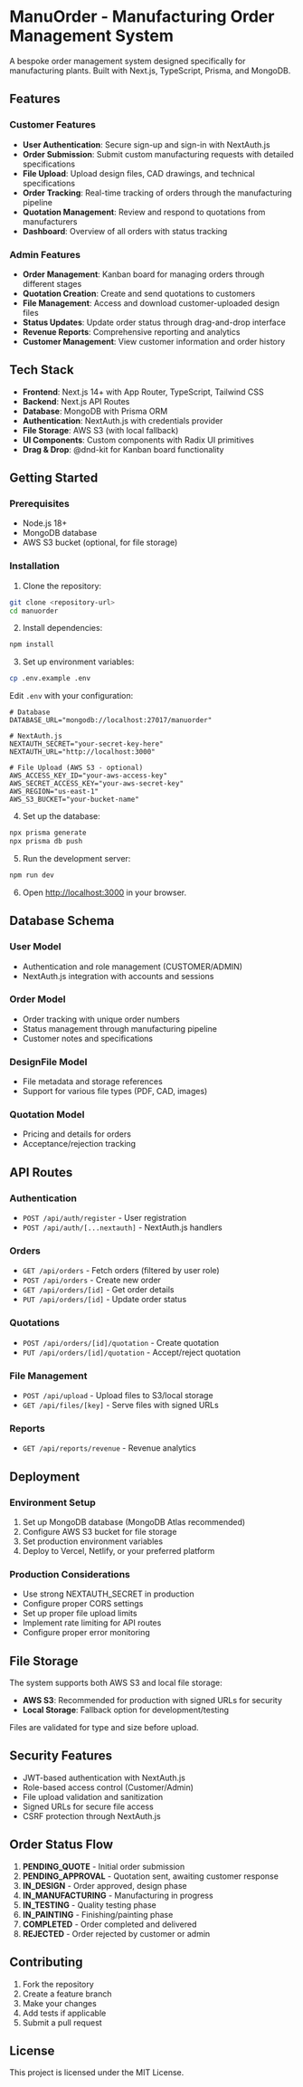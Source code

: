 # ManuOrder - Manufacturing Order Management System

A bespoke order management system designed specifically for manufacturing plants. Built with Next.js, TypeScript, Prisma, and MongoDB.

## Features

### Customer Features
- **User Authentication**: Secure sign-up and sign-in with NextAuth.js
- **Order Submission**: Submit custom manufacturing requests with detailed specifications
- **File Upload**: Upload design files, CAD drawings, and technical specifications
- **Order Tracking**: Real-time tracking of orders through the manufacturing pipeline
- **Quotation Management**: Review and respond to quotations from manufacturers
- **Dashboard**: Overview of all orders with status tracking

### Admin Features
- **Order Management**: Kanban board for managing orders through different stages
- **Quotation Creation**: Create and send quotations to customers
- **File Management**: Access and download customer-uploaded design files
- **Status Updates**: Update order status through drag-and-drop interface
- **Revenue Reports**: Comprehensive reporting and analytics
- **Customer Management**: View customer information and order history

## Tech Stack

- **Frontend**: Next.js 14+ with App Router, TypeScript, Tailwind CSS
- **Backend**: Next.js API Routes
- **Database**: MongoDB with Prisma ORM
- **Authentication**: NextAuth.js with credentials provider
- **File Storage**: AWS S3 (with local fallback)
- **UI Components**: Custom components with Radix UI primitives
- **Drag & Drop**: @dnd-kit for Kanban board functionality

## Getting Started

### Prerequisites

- Node.js 18+ 
- MongoDB database
- AWS S3 bucket (optional, for file storage)

### Installation

1. Clone the repository:
```bash
git clone <repository-url>
cd manuorder
```

2. Install dependencies:
```bash
npm install
```

3. Set up environment variables:
```bash
cp .env.example .env
```

Edit `.env` with your configuration:
```env
# Database
DATABASE_URL="mongodb://localhost:27017/manuorder"

# NextAuth.js
NEXTAUTH_SECRET="your-secret-key-here"
NEXTAUTH_URL="http://localhost:3000"

# File Upload (AWS S3 - optional)
AWS_ACCESS_KEY_ID="your-aws-access-key"
AWS_SECRET_ACCESS_KEY="your-aws-secret-key"
AWS_REGION="us-east-1"
AWS_S3_BUCKET="your-bucket-name"
```

4. Set up the database:
```bash
npx prisma generate
npx prisma db push
```

5. Run the development server:
```bash
npm run dev
```

6. Open [http://localhost:3000](http://localhost:3000) in your browser.

## Database Schema

### User Model
- Authentication and role management (CUSTOMER/ADMIN)
- NextAuth.js integration with accounts and sessions

### Order Model
- Order tracking with unique order numbers
- Status management through manufacturing pipeline
- Customer notes and specifications

### DesignFile Model
- File metadata and storage references
- Support for various file types (PDF, CAD, images)

### Quotation Model
- Pricing and details for orders
- Acceptance/rejection tracking

## API Routes

### Authentication
- `POST /api/auth/register` - User registration
- `POST /api/auth/[...nextauth]` - NextAuth.js handlers

### Orders
- `GET /api/orders` - Fetch orders (filtered by user role)
- `POST /api/orders` - Create new order
- `GET /api/orders/[id]` - Get order details
- `PUT /api/orders/[id]` - Update order status

### Quotations
- `POST /api/orders/[id]/quotation` - Create quotation
- `PUT /api/orders/[id]/quotation` - Accept/reject quotation

### File Management
- `POST /api/upload` - Upload files to S3/local storage
- `GET /api/files/[key]` - Serve files with signed URLs

### Reports
- `GET /api/reports/revenue` - Revenue analytics

## Deployment

### Environment Setup
1. Set up MongoDB database (MongoDB Atlas recommended)
2. Configure AWS S3 bucket for file storage
3. Set production environment variables
4. Deploy to Vercel, Netlify, or your preferred platform

### Production Considerations
- Use strong NEXTAUTH_SECRET in production
- Configure proper CORS settings
- Set up proper file upload limits
- Implement rate limiting for API routes
- Configure proper error monitoring

## File Storage

The system supports both AWS S3 and local file storage:

- **AWS S3**: Recommended for production with signed URLs for security
- **Local Storage**: Fallback option for development/testing

Files are validated for type and size before upload.

## Security Features

- JWT-based authentication with NextAuth.js
- Role-based access control (Customer/Admin)
- File upload validation and sanitization
- Signed URLs for secure file access
- CSRF protection through NextAuth.js

## Order Status Flow

1. **PENDING_QUOTE** - Initial order submission
2. **PENDING_APPROVAL** - Quotation sent, awaiting customer response
3. **IN_DESIGN** - Order approved, design phase
4. **IN_MANUFACTURING** - Manufacturing in progress
5. **IN_TESTING** - Quality testing phase
6. **IN_PAINTING** - Finishing/painting phase
7. **COMPLETED** - Order completed and delivered
8. **REJECTED** - Order rejected by customer or admin

## Contributing

1. Fork the repository
2. Create a feature branch
3. Make your changes
4. Add tests if applicable
5. Submit a pull request

## License

This project is licensed under the MIT License.
